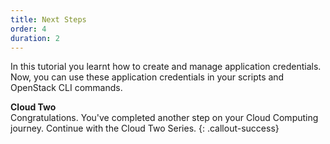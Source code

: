 ```yaml
---
title: Next Steps
order: 4
duration: 2
---
```


In this tutorial you learnt how to create and manage application credentials. Now, you can use these application credentials in your scripts and OpenStack CLI commands.

**Cloud Two**  
Congratulations. You've completed another step on your Cloud Computing journey. Continue with the Cloud Two Series.
{: .callout-success}
